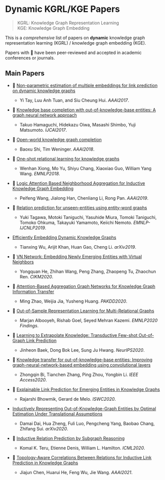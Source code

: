 # Dynamic KGRL/KGE Papers

> KGRL: Knowledge Graph Representation Learning  
> KGE:  Knowledge Graph Embedding

This is a *comprehensive* list of papers on **dynamic** knowledge graph representation learning (KGRL) / knowledge graph embedding (KGE). 

Papers with :file_folder: have been peer-reviewed and accepted in academic conferences or journals.

## Main Papers

- :file_folder: [Non-parametric estimation of multiple embeddings for link prediction on dynamic knowledge graphs](https://dl.acm.org/doi/10.5555/3298239.3298421)
  - Yi Tay, Luu Anh Tuan, and Siu Cheung Hui. *AAAI2017*.

- :file_folder: [Knowledge base completion with out-of-knowledge-base entities: A graph neural network approach](https://www.ijcai.org/proceedings/2017/0250.pdf)
  - Takuo Hamaguchi, Hidekazu Oiwa, Masashi Shimbo, Yuji Matsumoto. *IJCAI2017*.

- :file_folder: [Open-world knowledge graph completion](https://arxiv.org/abs/1711.03438)
  - Baoxu Shi, Tim Weninger. *AAAI2018*.

- :file_folder: [One-shot relational learning for knowledge graphs](https://arxiv.org/abs/1808.09040)
  - Wenhan Xiong, Mo Yu, Shiyu Chang, Xiaoxiao Guo, William Yang Wang. *EMNLP2018*.

- :file_folder: [Logic Attention Based Neighborhood Aggregation for Inductive Knowledge Graph Embedding](https://arxiv.org/abs/1811.01399)
  - Peifeng Wang, Jialong Han, Chenliang Li, Rong Pan. *AAAI2019*.

- :file_folder: [Relation prediction for unseen-entities using entity-word graphs](https://www.aclweb.org/anthology/D19-5302/)
  - Yuki Tagawa, Motoki Taniguchi, Yasuhide Miura, Tomoki Taniguchi, Tomoko Ohkuma, Takayuki Yamamoto, Keiichi Nemoto. *EMNLP-IJCNLP2019*.

- [Efficiently Embedding Dynamic Knowledge Graphs](https://arxiv.org/abs/1910.06708)
  - Tianxing Wu, Arijit Khan, Huan Gao, Cheng Li. *arXiv2019*.

- :file_folder: [VN Network: Embedding Newly Emerging Entities with Virtual Neighbors](https://doi.org/10.1145/3340531.3411865)
  - Yongquan He, Zhihan Wang, Peng Zhang, Zhaopeng Tu, Zhaochun Ren. *CIKM2020*.

- :file_folder: [Attention-Based Aggregation Graph Networks for Knowledge Graph Information Transfer](http://dx.doi.org/10.1007/978-3-030-47436-2_41)
  - Ming Zhao, Weijia Jia, Yusheng Huang. *PAKDD2020*.

- :file_folder: [Out-of-Sample Representation Learning for Multi-Relational Graphs](https://www.aclweb.org/anthology/2020.findings-emnlp.241.pdf)
  - Marjan Albooyeh, Rishab Goel, Seyed Mehran Kazemi. *EMNLP2020 Findings*.

- :file_folder: [Learning to Extrapolate Knowledge: Transductive Few-shot Out-of-Graph Link Prediction](https://proceedings.neurips.cc/paper/2020/file/0663a4ddceacb40b095eda264a85f15c-Paper.pdf)
  - Jinheon Baek, Dong Bok Lee, Sung Ju Hwang. *NeurIPS2020*.

- :file_folder: [Knowledge transfer for out-of-knowledge-base entities: Improving graph-neural-network-based embedding using convolutional layers](http://ieeexplore.ieee.org/document/9178374)
  - Zhongqin Bi, Tianchen Zhang, Ping Zhou, Yongbin Li. *IEEE Access2020*.

- :file_folder: [Explainable Link Prediction for Emerging Entities in Knowledge Graphs](http://arxiv.org/abs/2005.00637)
  - Rajarshi Bhowmik, Gerard de Melo. *ISWC2020*.

- [Inductively Representing Out-of-Knowledge-Graph Entities by Optimal Estimation Under Translational Assumptions](http://arxiv.org/abs/2009.12765)
  - Damai Dai, Hua Zheng, Fuli Luo, Pengcheng Yang, Baobao Chang, Zhifang Sui. *arXiv2020*.

- :file_folder: [Inductive Relation Prediction by Subgraph Reasoning](http://arxiv.org/abs/1911.06962)
  - Komal K. Teru, Etienne Denis, William L. Hamilton. *ICML2020*.

- :file_folder: [Topology-Aware Correlations Between Relations for Inductive Link Prediction in Knowledge Graphs](http://arxiv.org/abs/2103.03642)
  - Jiajun Chen, Huarui He, Feng Wu, Jie Wang. *AAAI2021*.